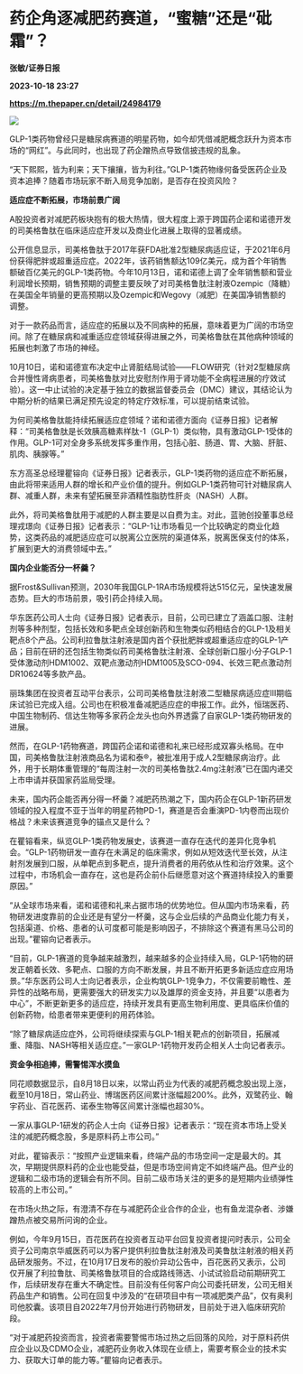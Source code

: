 # 药企角逐减肥药赛道，“蜜糖”还是“砒霜”？
**张敏/证券日报**

**2023-10-18 23:27**

**https://m.thepaper.cn/detail/24984179**

![](https://imagecloud.thepaper.cn/thepaper/image/274/723/702.jpg)

GLP-1类药物曾经只是糖尿病赛道的明星药物，如今却凭借减肥概念跃升为资本市场的“网红”。与此同时，也出现了药企蹭热点导致信披违规的乱象。

“天下熙熙，皆为利来；天下攘攘，皆为利往。”GLP-1类药物缘何备受医药企业及资本追捧？随着市场玩家不断入局竞争加剧，是否存在投资风险？

**适应症不断拓展，市场前景广阔**

A股投资者对减肥药板块抱有的极大热情，很大程度上源于跨国药企诺和诺德开发的司美格鲁肽在临床适应症开发以及商业化进展上取得的显著成绩。

公开信息显示，司美格鲁肽于2017年获FDA批准2型糖尿病适应证，于2021年6月份获得肥胖或超重适应症。2022年，该药销售额达109亿美元，成为首个年销售额破百亿美元的GLP-1类药物。今年10月13日，诺和诺德上调了全年销售额和营业利润增长预期，销售预期的调整主要反映了对司美格鲁肽注射液Ozempic（降糖）在美国全年销量的更高预期以及Ozempic和Wegovy（减肥）在美国净销售额的调整。

对于一款药品而言，适应症的拓展以及不同病种的拓展，意味着更为广阔的市场空间。除了在糖尿病和减重适应症领域获得进展之外，司美格鲁肽在其他病种领域的拓展也刺激了市场的神经。

10月10日，诺和诺德宣布决定中止肾脏结局试验——FLOW研究（针对2型糖尿病合并慢性肾病患者，司美格鲁肽对比安慰剂作用于肾功能不全病程进展的疗效试验）。这一中止试验的决定基于独立的数据监督委员会（DMC）建议，其结论认为中期分析的结果已满足预先设定的特定疗效标准，可以提前结束试验。

为何司美格鲁肽能持续拓展适应症领域？诺和诺德方面向《证券日报》记者解释：“司美格鲁肽是长效胰高糖素样肽-1（GLP-1）类似物，具有激动GLP-1受体的作用。GLP-1可对全身多系统发挥多重作用，包括心脏、肠道、胃、大脑、肝脏、肌肉、胰腺等。”

东方高圣总经理瞿镕向《证券日报》记者表示，GLP-1类药物的适应症不断拓展，由此将带来适用人群的增长和产业价值的提升。例如GLP-1类药物可针对糖尿病人群、减重人群，未来有望拓展至非酒精性脂肪性肝炎（NASH）人群。

此外，将司美格鲁肽用于减肥的人群主要是以自费为主。对此，蓝驰创投董事总经理戎璟向《证券日报》记者表示：“GLP-1让市场看见一个比较确定的商业化趋势，这类药品的减肥适应症可以脱离公立医院的渠道体系，脱离医保支付的体系，扩展到更大的消费领域中去。”

**国内企业能否分一杯羹？**

据Frost&Sullivan预测，2030年我国GLP-1RA市场规模将达515亿元，呈快速发展态势。巨大的市场前景，吸引药企持续入局。

华东医药公司人士向《证券日报》记者表示，目前，公司已建立了涵盖口服、注射剂等多种剂型，包括长效和多靶点全球创新药和生物类似药相结合的GLP-1及相关靶点8个产品。公司利拉鲁肽注射液是国内首个获批肥胖或超重适应症的GLP-1产品；目前在研的还包括生物类似药司美格鲁肽注射液、全球创新口服小分子GLP-1受体激动剂HDM1002、双靶点激动剂HDM1005及SCO-094、长效三靶点激动剂DR10624等多款产品。

丽珠集团在投资者互动平台表示，公司司美格鲁肽注射液二型糖尿病适应症III期临床试验已完成入组。公司也在积极准备减肥适应症的申报工作。此外，恒瑞医药、中国生物制药、信达生物等多家药企龙头也向外界透露了自家GLP-1类药物研发的进展。

然而，在GLP-1药物赛道，跨国药企诺和诺德和礼来已经形成双寡头格局。在中国，司美格鲁肽注射液商品名为诺和泰®，被批准用于成人2型糖尿病治疗。此外，用于长期体重管理的“每周注射一次的司美格鲁肽2.4mg注射液”已在国内递交上市申请并获国家药监局受理。

未来，国内药企能否再分得一杯羹？减肥药热潮之下，国内药企在GLP-1新药研发领域的投入程度不亚于当年的明星药物PD-1，赛道是否会重演PD-1内卷而出现价格战？未来该赛道竞争的锚点又是什么？

在瞿镕看来，纵览GLP-1类药物发展史，该赛道一直存在迭代的差异化竞争机会。“GLP-1药物研发一直存在未满足的临床需求，例如从短效迭代至长效，从注射剂发展到口服，从单靶点到多靶点，提升消费者的用药依从性和治疗效果。这个过程中，市场机会一直存在，这也是药企前仆后继愿意对这个赛道持续投入的重要原因。”

“从全球市场来看，诺和诺德和礼来占据市场的优势地位。但从国内市场来看，药物研发进度靠前的企业还是有望分一杯羹，这与企业后续的产品商业化能力有关，包括渠道、价格、患者的认可度都可能是影响因子，不排除这个赛道有黑马公司的出现。”瞿镕向记者表示。

“目前，GLP-1赛道的竞争越来越激烈，越来越多的企业持续入局，GLP-1药物的研发正朝着长效、多靶点、口服的方向不断发展，并且不断开拓更多新适应症应用场景。”华东医药公司人士向记者表示，企业构筑GLP-1竞争力，不仅需要前瞻性、差异性的战略布局，更需要强大的研发实力以及雄厚的资金支持，并且要“以患者为中心”，不断更新更多的适应症，持续开发具有更高生物利用度、更具临床价值的创新药物，给患者带来更便利的用药体验。

“除了糖尿病适应症外，公司将继续探索与GLP-1相关靶点的创新项目，拓展减重、降脂、NASH等相关适应症。”一家GLP-1药物开发药企相关人士向记者表示。

**资金争相追捧，需警惕浑水摸鱼**

同花顺数据显示，自8月18日以来，以常山药业为代表的减肥药概念股出现上涨，截至10月18日，常山药业、博瑞医药区间累计涨幅超200%。此外，双鹭药业、翰宇药业、百花医药、诺泰生物等区间累计涨幅也超30%。

一家从事GLP-1研发的药企人士向《证券日报》记者表示：“现在资本市场上受关注的减肥药概念股，多是原料药上市公司。”

对此，瞿镕表示：“按照产业逻辑来看，终端产品的市场空间一定是最大的。其次，早期提供原料药的企业也能受益，但是市场空间肯定不如终端产品。但产业的逻辑和二级市场的逻辑会有所不同。目前二级市场关注的更多的是短期内业绩弹性较高的上市公司。”

在市场火热之际，有澄清不存在与减肥药企业合作的企业，也有鱼龙混杂者、涉嫌蹭热点被交易所问询的企业。

例如，今年9月15日，百花医药在投资者互动平台回复投资者提问时表示，公司全资子公司南京华威医药可以为客户提供利拉鲁肽注射液及司美鲁肽注射液的相关药品研发服务。不过，在10月17日发布的股价异动公告中，百花医药又表示，公司仅开展了利拉鲁肽、司美格鲁肽项目的合成路线筛选、小试试验启动前期研究工作，后续研发存在重大不确定性。目前没有任何客户向公司委托研发，公司无相关药品生产和销售。公司在回复中涉及的“在研项目中有一项减肥类产品”，仅有奥利司他胶囊。该项目自2022年7月份开始进行药物研发，目前处于进入临床研究阶段。

“对于减肥药投资而言，投资者需要警惕市场过热之后回落的风险，对于原料药供应企业以及CDMO企业，减肥药业务收入体现在业绩上，需要考察企业的技术实力、获取大订单的能力等。”瞿镕向记者表示。